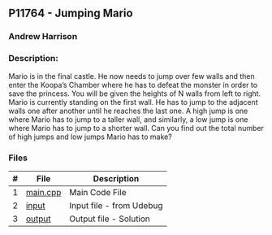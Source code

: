 ## P11764 - Jumping Mario
### Andrew Harrison
### Description:

Mario is in the final castle. He now needs to jump over few walls and then enter the Koopa’s Chamber 
where he has to defeat the monster in order to save the princess. You will be given the heights of N 
walls from left to right. Mario is currently standing on the first wall. He has to jump to the 
adjacent walls one after another until he reaches the last one. A high jump is one where Mario has
to jump to a taller wall, and similarly, a low jump is one where Mario has to jump to a shorter wall. 
Can you find out the total number of high jumps and low jumps Mario has to make?

### Files

|   #   | File                       | Description                                                |
| :---: | -------------------------- | ---------------------------------------------------------- |
|   1   | [main.cpp](./Main.cpp)     | Main Code File                                             |
|   2   | [input](./input.txt)       | Input file - from Udebug                                   |
|   3   | [output](./output.txt)     | Output file - Solution                                     |
